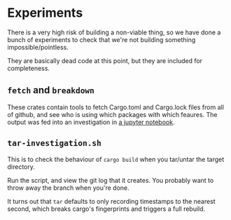 # Experiments

There is a very high risk of building a non-viable thing, so we have done a bunch of experiments to check that we're not building something impossible/pointless.

They are basically dead code at this point, but they are included for completeness.

## `fetch` and `breakdown`

These crates contain tools to fetch Cargo.toml and Cargo.lock files from all of github, and see who is using which packages with which feaures. The output was fed into an investigation in [a jupyter notebook](https://github.com/cargo-quick/quickbuild-analytics-data/blob/main/notebooks/deps.ipynb).

## `tar-investigation.sh`

This is to check the behaviour of `cargo build` when you tar/untar the target directory.

Run the script, and view the git log that it creates. You probably want to throw away the branch when you're done.

It turns out that `tar` defaults to only recording timestamps to the nearest second, which breaks cargo's fingerprints and triggers a full rebuild.
